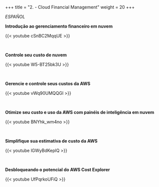 +++ 
title = "2. - Cloud Financial Management" 
weight = 20
+++

*ESPAÑOL*

**Introdução ao gerenciamento financeiro em nuvem**

{{< youtube cSnBC2MqqUE >}}

<br>

**Controle seu custo de nuvem**

{{< youtube W5-BT25bk3U >}}

<br>

**Gerencie e controle seus custos da AWS**

{{< youtube vWq90UMQQGI >}}

<br>

**Otimize seu custo e uso da AWS com painéis de inteligência em nuvem**

{{< youtube BNYhk_wm4no >}}

<br>

**Simplifique sua estimativa de custo da AWS**

{{< youtube lGWyBdKeplQ >}}

<br>

**Desbloqueando o potencial do AWS Cost Explorer**

{{< youtube UfPqrkoUFiQ >}}
